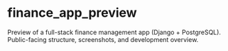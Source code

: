 # finance_app_preview
Preview of a full-stack finance management app (Django + PostgreSQL). Public-facing structure, screenshots, and development overview.
